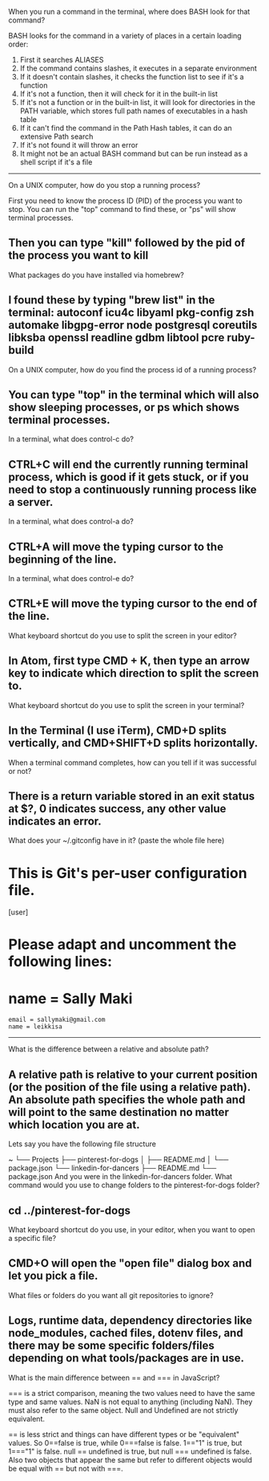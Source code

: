 When you run a command in the terminal, where does BASH look for that command?

BASH looks for the command in a variety of places in a certain loading order:
1. First it searches ALIASES
2. If the command contains slashes, it executes in a separate environment
3. If it doesn't contain slashes, it checks the function list to see if it's a function
4. If it's not a function, then it will check for it in the built-in list
5. If it's not a function or in the built-in list, it will look for directories in the PATH variable, which stores full path names of executables in a hash table
6. If it can't find the command in the Path Hash tables, it can do an extensive Path search
7. If it's not found it will throw an error
8. It might not be an actual BASH command but can be run instead as a shell script if it's a file
----------------
On a UNIX computer, how do you stop a running process?

First you need to know the process ID (PID) of the process you want to stop.  You can run the "top" command to find these, or "ps" will show terminal processes.

Then you can type "kill" followed by the pid of the process you want to kill
----------------
What packages do you have installed via homebrew?

I found these by typing "brew list" in the terminal:
autoconf	icu4c		libyaml		pkg-config	zsh
automake	libgpg-error	node		postgresql
coreutils	libksba		openssl		readline
gdbm		libtool		pcre		ruby-build
----------------
On a UNIX computer, how do you find the process id of a running process?

You can type "top" in the terminal which will also show sleeping processes, or ps which shows terminal processes.
----------------
In a terminal, what does control-c do?

CTRL+C will end the currently running terminal process, which is good if it gets stuck, or if you need to stop a continuously running process like a server.
----------------
In a terminal, what does control-a do?

CTRL+A will move the typing cursor to the beginning of the line.
----------------
In a terminal, what does control-e do?

CTRL+E will move the typing cursor to the end of the line.
----------------
What keyboard shortcut do you use to split the screen in your editor?

In Atom, first type CMD + K, then type an arrow key to indicate which direction to split the screen to.
----------------
What keyboard shortcut do you use to split the screen in your terminal?

In the Terminal (I use iTerm), CMD+D splits vertically, and CMD+SHIFT+D splits horizontally.
----------------
When a terminal command completes, how can you tell if it was successful or not?

There is a return variable stored in an exit status at $?, 0 indicates success, any other value indicates an error.
----------------
What does your ~/.gitconfig have in it? (paste the whole file here)

# This is Git's per-user configuration file.
[user]
# Please adapt and uncomment the following lines:
#	name = Sally Maki
	email = sallymaki@gmail.com
	name = leikkisa
----------------
What is the difference between a relative and absolute path?

A relative path is relative to your current position (or the position of the file using a relative path).  An absolute path specifies the whole path and will point to the same destination no matter which location you are at.
----------------
Lets say you have the following file structure

~
└── Projects
    ├── pinterest-for-dogs
    │   ├── README.md
    │   └── package.json
    └── linkedin-for-dancers
        ├── README.md
        └── package.json
And you were in the linkedin-for-dancers folder. What command would you use to change folders to the pinterest-for-dogs folder?

cd ../pinterest-for-dogs
----------------
What keyboard shortcut do you use, in your editor, when you want to open a specific file?

CMD+O will open the "open file" dialog box and let you pick a file.
----------------
What files or folders do you want all git repositories to ignore?

Logs, runtime data, dependency directories like node_modules, cached files, dotenv files, and there may be some specific folders/files depending on what tools/packages are in use.
----------------
What is the main difference between == and === in JavaScript?

=== is a strict comparison, meaning the two values need to have the same type and same values.  NaN is not equal to anything (including NaN).  They must also refer to the same object.  Null and Undefined are not strictly equivalent.

== is less strict and things can have different types or be "equivalent" values.  So 0==false is true, while 0===false is false.  1=="1" is true, but 1==="1" is false.  null == undefined is true, but null === undefined is false.  Also two objects that appear the same but refer to different objects would be equal with == but not with ===.
